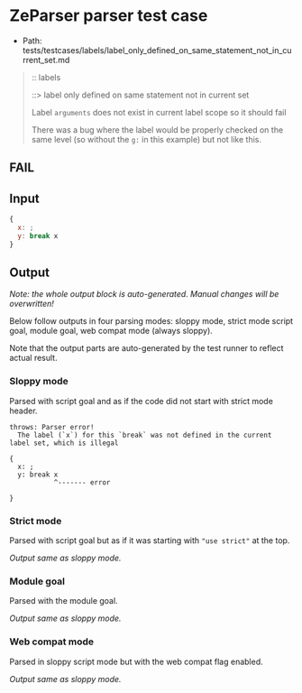 # ZeParser parser test case

- Path: tests/testcases/labels/label_only_defined_on_same_statement_not_in_current_set.md

> :: labels
>
> ::> label only defined on same statement not in current set
>
> Label `arguments` does not exist in current label scope so it should fail
>
> There was a bug where the label would be properly checked on the same level (so without the `g:` in this example) but not like this.

## FAIL

## Input

`````js
{
  x: ;
  y: break x
}
`````

## Output

_Note: the whole output block is auto-generated. Manual changes will be overwritten!_

Below follow outputs in four parsing modes: sloppy mode, strict mode script goal, module goal, web compat mode (always sloppy).

Note that the output parts are auto-generated by the test runner to reflect actual result.

### Sloppy mode

Parsed with script goal and as if the code did not start with strict mode header.

`````
throws: Parser error!
  The label (`x`) for this `break` was not defined in the current label set, which is illegal

{
  x: ;
  y: break x
           ^------- error

}
`````

### Strict mode

Parsed with script goal but as if it was starting with `"use strict"` at the top.

_Output same as sloppy mode._

### Module goal

Parsed with the module goal.

_Output same as sloppy mode._

### Web compat mode

Parsed in sloppy script mode but with the web compat flag enabled.

_Output same as sloppy mode._
